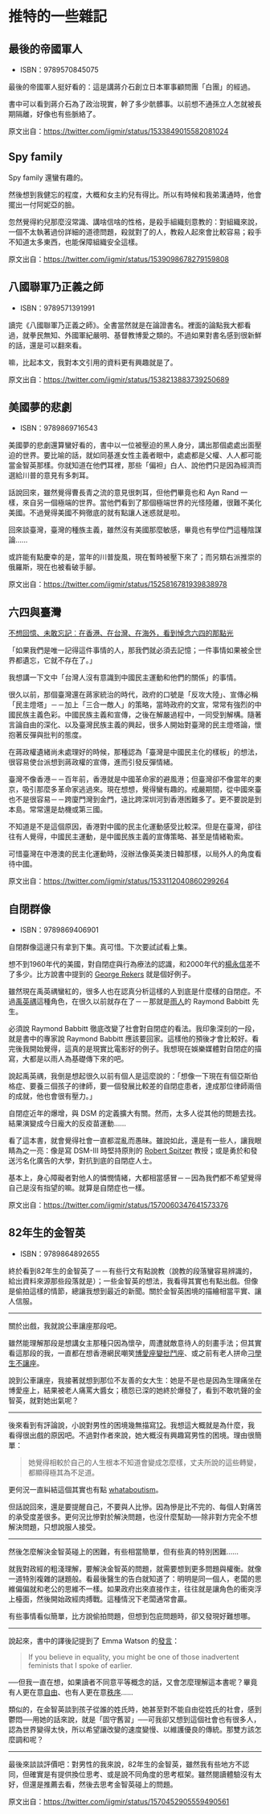 # 推特的一些雜記

## 最後的帝國軍人

* ISBN：9789570845075

最後的帝國軍人挺好看的：這是講蔣介石創立日本軍事顧問團「白團」的經過。

書中可以看到蔣介石為了政治現實，幹了多少骯髒事。以前想不通孫立人怎就被長期隔離，好像也有些脈絡了。

原文出自：<https://twitter.com/iigmir/status/1533849015582081024>

## Spy family

Spy family 還蠻有趣的。

然後想到我健忘的程度，大概和女主約兒有得比。所以有時候和我弟溝通時，他會擺出一付阿妮亞的臉。

忽然覺得約兒那麼沒常識、講啥信啥的性格，是殺手組織刻意教的：對組織來說，一個不太執著過份詳細的道德問題，殺就對了的人，教殺人起來會比較容易；殺手不知道太多東西，也能保障組織安全這樣。

原文出自：<https://twitter.com/iigmir/status/1539098678279159808>

## 八國聯軍乃正義之師

* ISBN：9789571391991

讀完《八國聯軍乃正義之師》。全書當然就是在論證書名。裡面的論點我大都看過，就拳民無知、外國軍紀嚴明、基督教博愛之類的。不過如果對書名感到很新鮮的話，還是可以翻來看。

嘛，比起本文，我對本文引用的資料更有興趣就是了。

原文出自：<https://twitter.com/iigmir/status/1538213883739250689>

## 美國夢的悲劇

* ISBN：9789869716543

美國夢的悲劇還算蠻好看的，書中以一位被壓迫的黑人身分，講出那個處處出面壓迫的世界。要比喻的話，就如同基進女性主義者眼中，處處都是父權、人人都可能當金智英那樣。你就知道在他們耳裡，那些「偏袒」白人、說他們只是因為經濟而選給川普的意見有多刺耳。

話說回來，雖然覺得曹長青之流的意見很刺耳，但他們畢竟也和 Ayn Rand 一樣，來自另一個極端的世界。當他們看到了那個極端世界的光怪陸離，很難不美化美國。不過覺得美國不夠徹底的就有點讓人迷惑就是啦。

回來談臺灣，臺灣的種族主義，雖然沒有美國那麼敏感，畢竟也有學位門這種陰謀論……

或許能有點慶幸的是，當年的川普旋風，現在暫時被壓下來了；而另類右派推崇的俄羅斯，現在也被看破手腳。

原文出自：<https://twitter.com/iigmir/status/1525816781939838978>

## 六四與臺灣

[不想回憶、未敢忘記︰在香港、在台灣、在海外，看到悼念六四的那點光](https://theinitium.com/article/20220604-whatsnew-hongkong-taiwan-world-june-fourth/)

「如果我們是唯一記得這件事情的人，那我們就必須去記憶；一件事情如果被全世界都遺忘，它就不存在了。」

我想講一下文中「台灣人沒有意識到中國民主運動和他們的關係」的事情。

很久以前，那個臺灣還在蔣家統治的時代，政府的口號是「反攻大陸」、宣傳必稱「民主燈塔」－－加上「三合一敵人」的策略，當時政府的文宣，常常有強烈的中國民族主義色彩。中國民族主義和宣傳，之後在解嚴過程中，一同受到解構。隨著言論自由的深化、以及臺灣民族主義的興起，很多人開始對臺灣的民主燈塔論，懷抱著反彈與批判的態度。

在蔣政權遺緒尚未處理好的時候，那種認為「臺灣是中國民主化的樣板」的想法，很容易使台派想到蔣政權的宣傳，進而引發反彈情緒。

臺灣不像香港－－百年前，香港就是中國革命家的避風港；但臺灣卻不像當年的東京，吸引那麼多革命家逃過來。現在想想，覺得蠻有趣的。戒嚴期間，從中國來臺也不是很容易－－跨廈門灣到金門，遠比跨深圳河到香港困難多了。更不要說是到本島。常常還是劫機或第三國。

不知道是不是這個原因，香港對中國的民主化運動感受比較深。但是在臺灣，卻往往有人覺得，中國民主運動，是中國民族主義的宣傳策略、甚至是情緒勒索。

可惜臺灣在中港澳的民主化運動時，沒辦法像英美澳日韓那樣，以局外人的角度看待中國。

原文出自：<https://twitter.com/iigmir/status/1533112040860299264>

## 自閉群像

* ISBN：9789869406901

自閉群像這邊只有拿到下集。真可惜。下次要試試看上集。

想不到1960年代的美國，對自閉症與行為療法的認識，和2000年代的[楊永信](https://zh.wikipedia.org/wiki/楊永信)差不了多少。比方說書中提到的 [George Rekers](https://en.wikipedia.org/wiki/George_Rekers) 就是個好例子。

雖然現在禹英禑蠻紅的，很多人也在認真分析這樣的人到底是什麼樣的自閉症。不過[禹英禑](https://zh.wikipedia.org/wiki/非常律師禹英禑)這種角色，在很久以前就存在了－－那就是[雨人](https://zh.wikipedia.org/wiki/雨人)的 Raymond Babbitt 先生。

必須說 Raymond Babbitt 徹底改變了社會對自閉症的看法。我印象深刻的一段，就是書中的專家說 Raymond Babbitt 應該要回家。這樣他的預後才會比較好。看完後我開始覺得，這真的是現實比電影好的例子。我想現在娛樂媒體對自閉症的描寫，大都是以雨人為基礎傳下來的吧。

說起禹英禑，我倒是想起很久以前有個人是這麼說的：「想像一下現在有個亞斯伯格症、要養三個孩子的律師，要一個發展比較差的自閉症患者，達成那位律師兩倍的成就，他也會很有壓力。」

自閉症近年的爆增，與 DSM 的定義擴大有關。然而，太多人從其他的問題去找。結果演變成今日龐大的反疫苗運動……

看了這本書，就會覺得社會一直都混亂而愚昧。雖說如此，還是有一些人，讓我眼睛為之一亮：像是寫 DSM-III 時堅持原則的 [Robert Spitzer](https://en.wikipedia.org/wiki/Robert_Spitzer_(psychiatrist)) 教授；或是勇於和發送污名化廣告的大學，對抗到底的自閉症人士。

基本上，身心障礙者對他人的憐憫情緒，大都相當感冒－－因為我們都不希望覺得自己是沒有指望的嘛。就算是自閉症也一樣。

原文出自：<https://twitter.com/iigmir/status/1570060347641573376>

## 82年生的金智英

* ISBN：9789864892655

終於看到82年生的金智英了－－有些行文有點說教（說教的段落蠻容易辨識的，給出資料來源那些段落就是）；一些金智英的想法，我看得其實也有點出戲。但像是偷拍這樣的情節，總讓我想到最近的新聞。關於金智英困境的描繪相當平實、讓人信服。

---

關於出戲，我就說公車讓座那段吧。

雖然能理解那段是想講女主那種只因為懷孕，周遭就敵意待人的刻畫手法；但其實看這那段的我，一直都在想香港網民嘲笑[博愛座變批鬥座](https://theinitium.com/roundtable/20180306-roundtable-hk-priority-seats/)、或之前有老人拼命[刁學生不讓座](https://www.mirrormedia.mg/story/20220906edi014)。

說到公車讓座，我接著就想到那位不友善的女大生：她是不是也是因為生理痛坐在博愛座上，結果被老人痛罵大醬女；積怨已深的她終於爆發了，看到不敢吭聲的金智英，就對她出氣呢？

---

後來看到有評論說，小說對男性的困境幾無描寫[1](https://www.amazon.co.jp/gp/customer-reviews/R2QW7I3BLGIGRR)[2](https://www.amazon.co.jp/gp/customer-reviews/R1ICTU5THMCLKN)。我想這大概就是為什麼，我看得很出戲的原因吧。不過對作者來說，她大概沒有興趣寫男性的困境。理由很簡單：

> 她覺得相較於自己的人生根本不知道會變成怎麼樣，丈夫所說的這些轉變，都顯得極其為不足道。

更何況一直糾結這個其實也有點 [whataboutism](https://en.wikipedia.org/wiki/Whataboutism)。

但話說回來，還是要提醒自己，不要與人比慘。因為慘是比不完的、每個人對痛苦的承受度差很多。更何況比慘對於解決問題，也沒什麼幫助──除非對方完全不想解決問題，只想說服人接受。

---

然後怎麼解決金智英碰上的困難，有些相當簡單，但有些真的特別困難……

就我對政經的粗淺理解，要解決金智英的問題，就需要想到更多問題與權衡。就像一道特別複雜的謎題般。看最後醫生的告白就知道了：明明是同一個人，老闆的思維偏偏就和老公的思維不一樣。如果政府出來直接作主，往往就是讓角色的衝突浮上檯面，然後開始政經肉搏戰。這種情況下老闆通常會贏。

有些事情看似簡單，比方說偷拍問題，但想到包庇問題時，卻又發現好難想哪。

---

說起來，書中的譯後記提到了 Emma Watson 的[發言](https://en.wikiquote.org/wiki/Emma_Watson)：

> If you believe in equality, you might be one of those inadvertent feminists that I spoke of earlier.

──但我一直在想，如果讀者不同意平等概念的話，又會怎麼理解這本書呢？畢竟有人更在意[自由](https://www.startpage.com/do/dsearch?q=Equality+vs.+Freedom)、也有人更在意[秩序](https://www.startpage.com/do/dsearch?q=Equality+vs.+Order)……

類似的，在金智英談到孩子從誰的姓氏時，她甚至對不能自由從姓氏的社會，感到鬱悶──用她的話來說，就是「固守舊習」──可我卻又想到這個社會也有很多人，認為世界變得太快，所以希望讓改變的速度變慢、以維護優良的傳統。那雙方該怎麼調和呢？

---

最後來談談評價吧：對男性的我來說，82年生的金智英，雖然我有些地方不認同，但確實是有提供換位思考、或是說不同角度的思考框架。雖然閱讀體驗沒有太好，但還是推薦去看，然後去思考金智英碰上的問題。

原文出自：<https://twitter.com/iigmir/status/1570452905559490561>
